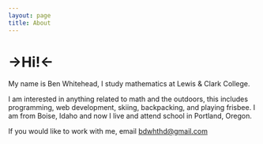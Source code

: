 ```yaml
---
layout: page
title: About
---
```


->Hi!<-
====================
<div class="message">
	My name is Ben Whitehead, I study mathematics at Lewis & Clark College.

</div>

I am interested in anything related to math and the outdoors, this includes programming, web development, skiing, backpacking, and playing frisbee. I am from Boise, Idaho and now I live and attend school in Portland, Oregon.

If you would like to work with me, email <a href="mailto:bdwhthd@gmail.com">
bdwhthd@gmail.com</a> 